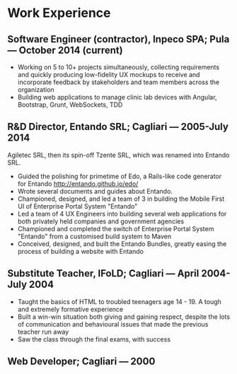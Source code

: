 # Work Experience

## Software Engineer (contractor), Inpeco SPA; Pula — October 2014 (current)

- Working on 5 to 10+ projects simultaneously, collecting requirements and quickly producing low-fidelity UX mockups to receive and incorporate feedback by stakeholders and team members across the organization
- Building web applications to manage clinic lab devices with Angular, Bootstrap, Grunt, WebSockets, TDD

## R&D Director, Entando SRL; Cagliari — 2005-July 2014

Agiletec SRL, then its spin-off Tzente SRL, which was renamed into Entando SRL.

- Guided the polishing for primetime of Edo, a Rails-like code generator for Entando http://entando.github.io/edo/
- Wrote several documents and guides about Entando.
- Championed, designed, and led a team of 3 in building the Mobile First UI of Enterprise Portal System "Entando"
- Led a team of 4 UX Engineers into building several web applications for both privately held companies and government agencies
- Championed and completed the switch of Enterprise Portal System "Entando" from a customised build system to Maven
- Conceived, designed, and built the Entando Bundles, greatly easing the process of building a website with Entando


## Substitute Teacher, IFoLD; Cagliari — April 2004-July 2004

- Taught the basics of HTML to troubled teenagers age 14 - 19.
A tough and extremely formative experience
- Built a win-win situation both giving and gaining respect, despite the lots of communication and behavioural issues that made the previous teacher run away
- Saw the class through the final exams, with success

## Web Developer; Cagliari — 2000
